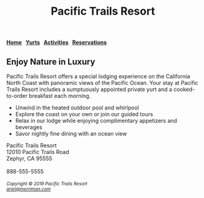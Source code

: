 <!DOCTYPE html>
<html lang="en">
<head>
<title>Pacific Trails Resort</title>
<meta charset="utf-8">
</head>
<body>
<header>
   <h1>Pacific Trails Resort</h1>
</header>
<nav>
   <b><a href="index.html">Home</a> &nbsp; <a href="yurts.html">Yurts</a> &nbsp; <a href="activities.html">Activities</a> &nbsp; <a href="reservations.html">Reservations</a></b>
</nav>
<main>
   <h2>Enjoy Nature in Luxury</h2>
      <p>Pacific Trails Resort offers a special lodging experience on the California North Coast with panoramic views of the Pacific Ocean. Your stay at Pacific Trails Resort includes a sumptuously appointed private yurt and a cooked-to-order breakfast each morning.</p>
      <ul>
         <li>Unwind in the heated outdoor pool and whirlpool</li>
         <li>Explore the coast on your own or join our guided tours</li>
         <li>Relax in our lodge while enjoying complimentary appetizers and beverages</li>
         <li>Savor nightly fine dining with an ocean view</li>
      </ul>
<div>
   Pacific Trails Resort<br>
   12010 Pacific Trails Road<br>
   Zephyr, CA 95555<br><br>
   888-555-5555<br><br>
</div>
</main>
<footer>
   <small><i>Copyright &copy; 2019 Pacific Trails Resort<br>
   <a href="mailto:ariel@merriman.com">ariel@merriman.com</a></i></small>
</footer>
</body>
</html>
